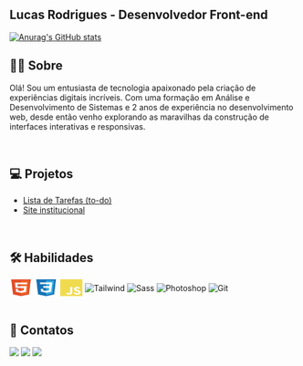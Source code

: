 ## Lucas Rodrigues - Desenvolvedor Front-end

[![Anurag's GitHub stats](https://github-readme-stats.vercel.app/api?username=lucasmrdeveloper&theme=tokyonight&show_icons=true)](https://github.com/anuraghazra/github-readme-stats)


## 👩‍💻 Sobre
Olá! Sou um entusiasta de tecnologia apaixonado pela criação de experiências digitais incríveis. Com uma formação em Análise e Desenvolvimento de Sistemas e 2 anos de experiência no desenvolvimento web, desde então venho explorando as maravilhas da construção de interfaces interativas e responsivas.

<br>

## 💻 Projetos
<div>
  <ul>
    <li><a href="https://github.com/lucasmrdeveloper/to-do">Lista de Tarefas (to-do)</a></li>
    <li><a href="https://lucasmrdeveloper.github.io/wc-development">Site institucional</a></li>
  </ul>
</div>

<br>

## 🛠 Habilidades
<div style="display: inline_block">
  <img align="center" alt="HTML" height="30" width="40" src="https://raw.githubusercontent.com/devicons/devicon/master/icons/html5/html5-original.svg">
  <img align="center" alt="CSS" height="30" width="40" src="https://raw.githubusercontent.com/devicons/devicon/master/icons/css3/css3-original.svg">
  <img align="center" alt="Javascript" height="30" width="40" src="https://raw.githubusercontent.com/devicons/devicon/master/icons/javascript/javascript-plain.svg">
  <img align="center" alt="Tailwind" height="30" width="40" src="https://cdn.jsdelivr.net/gh/devicons/devicon/icons/tailwindcss/tailwindcss-plain.svg"/>
  <img align="center" alt="Sass" height="30" width="40" src="https://cdn.jsdelivr.net/gh/devicons/devicon/icons/sass/sass-original.svg"/> 
  <img align="center" alt="Photoshop" height="30" width="40" src="https://cdn.jsdelivr.net/gh/devicons/devicon/icons/photoshop/photoshop-plain.svg"/>
  <img align="center" alt="Git" height="30" width="40" src="https://cdn.jsdelivr.net/gh/devicons/devicon/icons/git/git-plain.svg"/>   
</div>

<br>

## 💬 Contatos
<div>  
   <a href="https://www.linkedin.com/in/lucasrodriguesmr/" target="_blank"><img src="https://img.shields.io/badge/-LinkedIn-%230077B5?style=for-the-badge&logo=linkedin&logoColor=white" target="_blank"></a> 
  <a href = "mailto:lucasrodrigues.mr@gmail.com"><img src="https://img.shields.io/badge/Gmail-D14836?style=for-the-badge&logo=gmail&logoColor=white" target="_blank"></a>
  <a href="https://lucasmrdeveloper.github.io/portfolio/" target="_blank"><img src="https://img.shields.io/badge/website-000000?style=for-the-badge&logo=About.me&logoColor=white" target="_blank"></a> 
</div>
